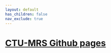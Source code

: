 ```yaml
---
layout: default
has_children: false
nav_exclude: true
---
```


# [CTU-MRS Github pages](http://ctu-mrs.github.io)
